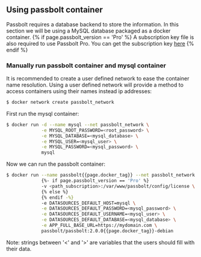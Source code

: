 ## Using passbolt container

Passbolt requires a database backend to store the information. In this section we will be using a MySQL database packaged as a docker container.
{% if page.passbolt_version == 'Pro' %}
  A subscription key file is also required to use Passbolt Pro. You can get the subscription key [here](https://www.passbolt.com/)
{% endif %}

### Manually run passbolt container and mysql container

It is recommended to create a user defined network to ease the container name resolution. Using a user defined network will provide a method to access containers using their names instead ip addresses:
```bash
$ docker network create passbolt_network
```

First run the mysql container:
```bash
$ docker run -d --name mysql --net passbolt_network \
             -e MYSQL_ROOT_PASSWORD=<root_password> \
             -e MYSQL_DATABASE=<mysql_database> \
             -e MYSQL_USER=<mysql_user> \
             -e MYSQL_PASSWORD=<mysql_password> \
             mysql
```

Now we can run the passbolt container:
```bash
$ docker run --name passbolt{{page.docker_tag}} --net passbolt_network \
             {%- if page.passbolt_version == 'Pro' %}
             -v <path_subscription>:/var/www/passbolt/config/license \
             {% else %}
             {% endif -%}
             -e DATASOURCES_DEFAULT_HOST=mysql \
             -e DATASOURCES_DEFAULT_PASSWORD=<mysql_password> \
             -e DATASOURCES_DEFAULT_USERNAME=<mysql_user> \
             -e DATASOURCES_DEFAULT_DATABASE=<mysql_database> \
             -e APP_FULL_BASE_URL=https://mydomain.com \
             passbolt/passbolt:2.0.0{{page.docker_tag}}-debian
```

Note: strings between '<' and '>' are variables that the users should fill with their data.
